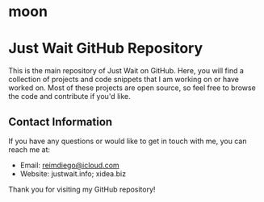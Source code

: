 # moon
# Just Wait GitHub Repository

This is the main repository of Just Wait on GitHub. Here, you will find a collection of projects and code snippets that I am working on or have worked on. Most of these projects are open source, so feel free to browse the code and contribute if you'd like.

## Contact Information

If you have any questions or would like to get in touch with me, you can reach me at:

- Email: reimdiego@icloud.com
- Website: justwait.info; xidea.biz

Thank you for visiting my GitHub repository!
